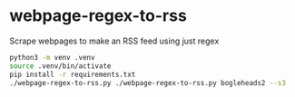 # webpage-regex-to-rss

Scrape webpages to make an RSS feed using just regex

```bash
python3 -m venv .venv
source .venv/bin/activate
pip install -r requirements.txt
./webpage-regex-to-rss.py ./webpage-regex-to-rss.py bogleheads2 --s3
```

